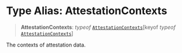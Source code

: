 # Type Alias: AttestationContexts

> **AttestationContexts**: *typeof* [`AttestationContexts`](../variables/AttestationContexts.md)\[keyof *typeof* [`AttestationContexts`](../variables/AttestationContexts.md)\]

The contexts of attestation data.
